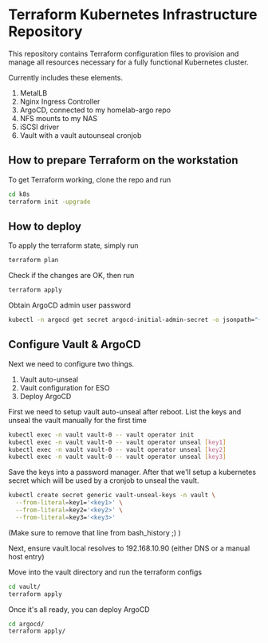 # Terraform Kubernetes Infrastructure Repository

This repository contains Terraform configuration files to provision and manage all resources necessary for a fully functional Kubernetes cluster.

Currently includes these elements.
1. MetalLB
2. Nginx Ingress Controller
3. ArgoCD, connected to my homelab-argo repo
4. NFS mounts to my NAS
5. iSCSI driver
5. Vault with a vault autounseal cronjob

## How to prepare Terraform on the workstation

To get Terraform working, clone the repo and run 

```bash
cd k8s
terraform init -upgrade
```

## How to deploy
To apply the terraform state, simply run
```bash
terraform plan
```

Check if the changes are OK, then run

```bash
terraform apply
```

Obtain ArgoCD admin user password
```bash
kubectl -n argocd get secret argocd-initial-admin-secret -o jsonpath="{.data.password}" | base64 -d
```

## Configure Vault & ArgoCD

Next we need to configure two things.
1. Vault auto-unseal
2. Vault configuration for ESO
3. Deploy ArgoCD

First we need to setup vault auto-unseal after reboot.
List the keys and unseal the vault manually for the first time

```bash
kubectl exec -n vault vault-0 -- vault operator init
kubectl exec -n vault vault-0 -- vault operator unseal [key1]
kubectl exec -n vault vault-0 -- vault operator unseal [key2]
kubectl exec -n vault vault-0 -- vault operator unseal [key3]
```

Save the keys into a password manager. After that we'll setup a kubernetes secret which will be used by a cronjob to unseal the vault.

```bash
kubectl create secret generic vault-unseal-keys -n vault \
  --from-literal=key1='<key1>' \
  --from-literal=key2='<key2>' \
  --from-literal=key3='<key3>'
```

(Make sure to remove that line from bash_history ;) )

Next, ensure vault.local resolves to 192.168.10.90 (either DNS or a manual host entry)

Move into the vault directory and run the terraform configs
```bash
cd vault/
terraform apply
```

Once it's all ready, you can deploy ArgoCD

```bash
cd argocd/
terraform apply/
```